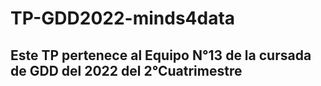 # TP-GDD2022-minds4data

## Este TP pertenece al Equipo N°13 de la cursada de GDD del 2022 del 2°Cuatrimestre